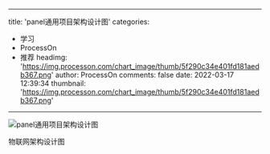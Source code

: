 
---
title: 'panel通用项目架构设计图'
categories: 
 - 学习
 - ProcessOn
 - 推荐
headimg: 'https://img.processon.com/chart_image/thumb/5f290c34e401fd181aedb367.png'
author: ProcessOn
comments: false
date: 2022-03-17 12:39:34
thumbnail: 'https://img.processon.com/chart_image/thumb/5f290c34e401fd181aedb367.png'
---

<div>   
<img class="thumb" alt="panel通用项目架构设计图" src="https://img.processon.com/chart_image/thumb/5f290c34e401fd181aedb367.png" referrerpolicy="no-referrer">
<p>物联网架构设计图</p>  
</div>
            
